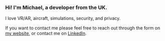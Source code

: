 ### Hi! I'm Michael, a developer from the UK.

I love VR/AR, aircraft, simulations, security, and privacy.

If you want to contact me please feel free to reach out through the form on [my website](https://stokesdev.co.uk), or contact me on [LinkedIn](https://www.linkedin.com/in/michael-stokes-2001/).
